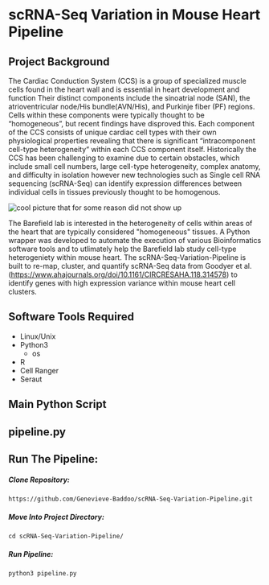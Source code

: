 # scRNA-Seq Variation in Mouse Heart Pipeline

## Project Background 

The Cardiac Conduction System (CCS) is a group of specialized muscle cells found in the heart wall and is essential in heart development and function Their distinct components include the sinoatrial node (SAN), the atrioventricular node/His bundle(AVN/His), and Purkinje fiber (PF) regions. Cells within these components were typically thought to be “homogeneous”, but recent findings have disproved this. Each component of the CCS consists of unique cardiac cell types with their own physiological properties revealing that there is significant “intracomponent cell-type heterogeneity“ within each CCS component itself. Historically the CCS has been challenging to examine due to certain obstacles, which include small cell numbers, large cell-type heterogeneity, complex anatomy, and difficulty in isolation however new technologies such as Single cell RNA sequencing (scRNA-Seq) can identify expression differences between individual cells in tissues previously thought to be homogenous.

![cool picture that for some reason did not show up](https://www.ahajournals.org/cms/asset/f9188658-d8cb-4b61-8742-894c27847acc/379ga1.jpg)

The Barefield lab is interested in the heterogeneity of cells within areas of the heart that are typically considered "homogeneous" tissues. A Python wrapper was developed to automate the execution of various Bioinformatics software tools and to utlimately help the Barefield lab study cell-type heterogeniety within mouse heart. The scRNA-Seq-Variation-Pipeline is built to re-map, cluster, and quantify scRNA-Seq data from Goodyer et al. (https://www.ahajournals.org/doi/10.1161/CIRCRESAHA.118.314578) to identify genes with high expression variance within mouse heart cell clusters.


## Software Tools Required

* Linux/Unix
* Python3
    * os
* R 
* Cell Ranger
* Seraut


## Main Python Script

pipeline.py
----------------


## Run The Pipeline: 

<h5> Clone Repository: </h5> 

`https://github.com/Genevieve-Baddoo/scRNA-Seq-Variation-Pipeline.git`

<h5> Move Into Project Directory: </h5>

`cd scRNA-Seq-Variation-Pipeline/`

<h5> Run Pipeline: </h5>

`python3 pipeline.py`

